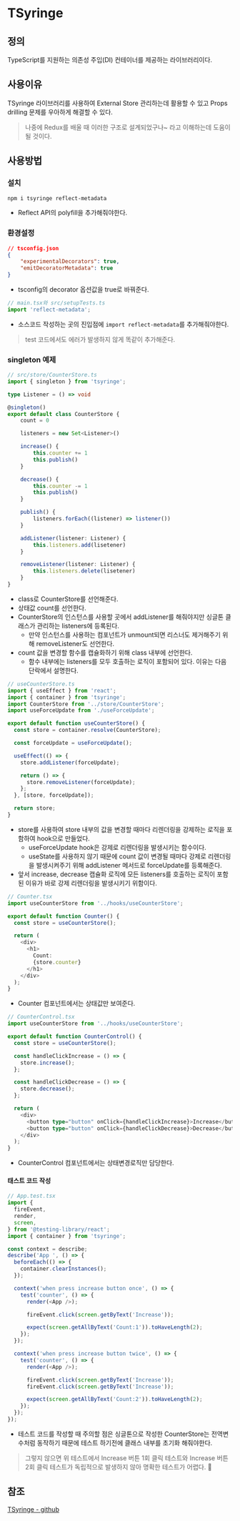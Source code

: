 # TSyringe

## 정의

TypeScript를 지원하는 의존성 주입(DI) 컨테이너를 제공하는 라이브러리이다.

## 사용이유

TSyringe 라이브러리를 사용하여 External Store 관리하는데 활용할 수 있고 Props drilling 문제를 우아하게 해결할 수 있다.

> 나중에 Redux를 배울 때 이러한 구조로 설계되었구나~ 라고 이해하는데 도움이 될 것이다.

## 사용방법

### 설치

```bash
npm i tsyringe reflect-metadata
```

- Reflect API의 polyfill을 추가해줘야한다.

### 환경설정

```json
// tsconfig.json
{
	"experimentalDecorators": true,
	"emitDecoratorMetadata": true
}
```

- tsconfig의 decorator 옵션값을 true로 바꿔준다.

```ts
// main.tsx와 src/setupTests.ts
import 'reflect-metadata';
```

- 소스코드 작성하는 곳의 진입점에 `import reflect-metadata`를 추가해줘야한다.

> test 코드에서도 에러가 발생하지 않게 똑같이 추가해준다.

### singleton 예제

```ts
// src/store/CounterStore.ts
import { singleton } from 'tsyringe';

type Listener = () => void

@singleton()
export default class CounterStore {
	count = 0

	listeners = new Set<Listener>()

	increase() {
		this.counter += 1
		this.publish()
	}

	decrease() {
		this.counter -= 1
		this.publish()
	}

	publish() {
		listeners.forEach((listener) => listener())
	}

	addListener(listener: Listener) {
		this.listeners.add(lisetener)
	}

	removeListener(listener: Listener) {
		this.listeners.delete(lisetener)
	}
}
```

- class로 CounterStore를 선언해준다.
- 상태값 count를 선언한다.
- CounterStore의 인스턴스를 사용할 곳에서 addListener를 해줘야지만 싱글톤 클래스가 관리하는 listeners에 등록된다.
	- 만약 인스턴스를 사용하는 컴포넌트가 unmount되면 리스너도 제거해주기 위해 removeListener도 선언한다.
- count 값을 변경할 함수를 캡슐화하기 위해 class 내부에 선언한다.
	- 함수 내부에는 listeners를 모두 호출하는 로직이 포함되어 있다. 이유는 다음 단락에서 설명한다.



```ts
// useCounterStore.ts
import { useEffect } from 'react';
import { container } from 'tsyringe';
import CounterStore from '../store/CounterStore';
import useForceUpdate from './useForceUpdate';

export default function useCounterStore() {
  const store = container.resolve(CounterStore);

  const forceUpdate = useForceUpdate();

  useEffect(() => {
    store.addListener(forceUpdate);

    return () => {
      store.removeListener(forceUpdate);
    };
  }, [store, forceUpdate]);

  return store;
}
```

- store를 사용하여 store 내부의 값을 변경할 때마다 리렌더링을 강제하는 로직을 포함하여 hook으로 만들었다.
	- useForceUpdate hook은 강제로 리렌더링을 발생시키는 함수이다.
	- useState를 사용하지 않기 때문에 count 값이 변경될 때마다 강제로 리렌더링을 발생시켜주기 위해 addListener 메서드로 forceUpdate를 등록해준다.
- 앞서 increase, decrease 캡슐화 로직에 모든 listeners를 호출하는 로직이 포함된 이유가 바로 강제 리렌더링을 발생시키기 위함이다.

```ts
// Counter.tsx
import useCounterStore from '../hooks/useCounterStore';

export default function Counter() {
  const store = useCounterStore();

  return (
    <div>
      <h1>
        Count:
        {store.counter}
      </h1>
    </div>
  );
}
```

- Counter 컴포넌트에서는 상태값만 보여준다.

```ts
// CounterControl.tsx
import useCounterStore from '../hooks/useCounterStore';

export default function CounterControl() {
  const store = useCounterStore();

  const handleClickIncrease = () => {
    store.increase();
  };

  const handleClickDecrease = () => {
    store.decrease();
  };

  return (
    <div>
      <button type="button" onClick={handleClickIncrease}>Increase</button>
      <button type="button" onClick={handleClickDecrease}>Decrease</button>
    </div>
  );
}
```

- CounterControl 컴포넌트에서는 상태변경로직만 담당한다.

#### 태스트 코드 작성

```ts
// App.test.tsx
import {
  fireEvent,
  render,
  screen,
} from '@testing-library/react';
import { container } from 'tsyringe';

const context = describe;
describe('App ', () => {
  beforeEach(() => {
    container.clearInstances();
  });

  context('when press increase button once', () => {
    test('counter', () => {
      render(<App />);

      fireEvent.click(screen.getByText('Increase'));

      expect(screen.getAllByText('Count:1')).toHaveLength(2);
    });
  });

  context('when press increase button twice', () => {
    test('counter', () => {
      render(<App />);

      fireEvent.click(screen.getByText('Increase'));
      fireEvent.click(screen.getByText('Increase'));

      expect(screen.getAllByText('Count:2')).toHaveLength(2);
    });
  });
});
```

- 테스트 코드를 작성할 때 주의할 점은 싱글톤으로 작성한 CounterStore는 전역변수처럼 동작하기 때문에 테스트 하기전에 클래스 내부를 초기화 해줘야한다.

> 그렇지 않으면 위 테스트에서 Increase 버튼 1회 클릭 테스트와 Increase 버튼 2회 클릭 테스트가 독립적으로 발생하지 않아 명확한 테스트가 어렵다. 🥲

## 참조

[TSyringe - github](https://github.com/microsoft/tsyringe)